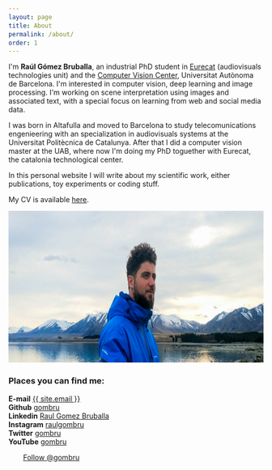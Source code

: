 ```yaml
---
layout: page
title: About
permalink: /about/
order: 1
---
```


I'm **Raúl Gómez Bruballa**, an industrial PhD student in [Eurecat](https://eurecat.org/) (audiovisuals technologies unit) and the [Computer Vision Center](http://www.cvc.uab.es/), Universitat Autònoma de Barcelona. I'm interested in computer vision, deep learning and image processing. I'm working on scene interpretation using images and associated text, with a special focus on learning from web and social media data.

I was born in Altafulla and moved to Barcelona to study telecomunications engenieering with an specialization in audiovisuals systems at the Universitat Politècnica de Catalunya. After that I did a computer vision master at the UAB, where now I'm doing my PhD toguether with Eurecat, the catalonia technological center.

In this personal website I will write about my scientific work, either publications, toy experiments or coding stuff.  

My CV is available [here](https://drive.google.com/file/d/1lVkR3tW6dt93ExcdVR7Jy6NJCQxKR81s/view?usp=sharing).


<div class="imgcap">
<img src="/assets/IMG_20190927_075523.jpg" height="300">
</div>


### Places you can find me:

**E-mail**   <a href="mailto:{{ site.email }}">{{ site.email }}</a>  
**Github**   [gombru](https://github.com/gombru)  
**Linkedin**   [Raul Gomez Bruballa](https://www.linkedin.com/in/raulgomezbruballa)  
**Instagram**   [raulgombru](https://www.instagram.com/raulgombru/)  
**Twitter**   [gombru](https://twitter.com/gombru)  
**YouTube**   [gombru](https://www.youtube.com/channel/UC3vvewvchL5Si3bix1Kis6A?view_as=subscriber)    

<div class="imgcap">
	<div style="display:inline-block">
		<script src="https://apis.google.com/js/platform.js"></script>
		<div class="g-ytsubscribe" data-channelid="UC3vvewvchL5Si3bix1Kis6A" data-layout="full" data-count="default"></div>
	</div>
	<div style="display:inline-block; margin-left: 25px;">
<a href="https://twitter.com/gombru?ref_src=twsrc%5Etfw" class="twitter-follow-button" data-show-count="true">Follow @gombru</a><script async src="https://platform.twitter.com/widgets.js" charset="utf-8"></script>
	</div>
</div>
